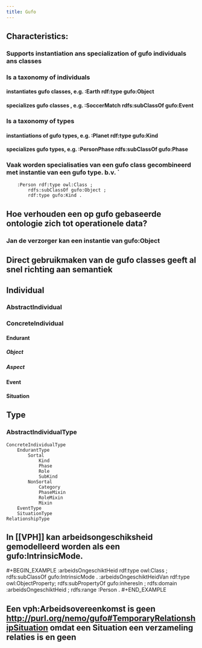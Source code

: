 ```yaml
---
title: Gufo
---
```


## Characteristics:
### Supports instantiation  ans specialization of gufo individuals ans classes
### Is a taxonomy of individuals
#### instantiates gufo classes, e.g. :Earth rdf:type gufo:Object
#### specializes gufo classes , e.g. :SoccerMatch rdfs:subClassOf gufo:Event
### Is a taxonomy of types
#### instantiations of gufo types, e.g. :Planet rdf:type gufo:Kind
#### specializes gufo types, e.g. :PersonPhase rdfs:subClassOf gufo:Phase
### Vaak worden specialisaties van een gufo class gecombineerd met instantie van een gufo type. b.v. `
        :Person rdf:type owl:Class ;
            rdfs:subClassOf gufo:Object ;
            rdf:type gufo:Kind .
###
###
## Hoe verhouden een op gufo gebaseerde ontologie zich tot operationele data?
### Jan de verzorger kan een instantie van gufo:Object
## Direct gebruikmaken van de gufo classes geeft al snel richting aan semantiek
## Individual
### AbstractIndividual
### ConcreteIndividual
#### Endurant
##### Object
##### Aspect
#### Event
#### Situation
## Type
### AbstractIndividualType
    ConcreteIndividualType
        EndurantType
            Sortal
                Kind
                Phase
                Role
                SubKind
            NonSortal
                Category
                PhaseMixin
                RoleMixin
                Mixin
        EventType
        SituationType
    RelationshipType
## In [[VPH]] kan arbeidsongeschiksheid gemodelleerd worden als een gufo:IntrinsicMode.
#+BEGIN_EXAMPLE
:arbeidsOngeschiktHeid rdf:type owl:Class ;
    rdfs:subClassOf gufo:IntrinsicMode .
:arbeidsOngeschiktHeidVan rdf:type owl:ObjectProperty;
    rdfs:subPropertyOf gufo:inheresIn ;
    rdfs:domain :arbeidsOngeschiktHeid ;
    rdfs:range :Person .
#+END_EXAMPLE
## Een vph:Arbeidsovereenkomst is geen http://purl.org/nemo/gufo#TemporaryRelationshipSituation omdat een Situation een verzameling relaties is en geen
##
